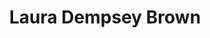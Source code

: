 ---
layout: layouts/profile.liquid
title: Laura Dempsey Brown
id: laurabrown25
prefix: 
first: Laura
middle: Dempsey
last: Brown
suffix: 
email: 
currentTitle: Corporate Board Director
currentOrg: Helios Technologies , Tevva Motors
bio: LAURA DEMPSEY BROWN<br /><br />BOARD DIRECTOR, SENIOR ADVISOR, FINANCIAL EXPERT<br /><br />RETIRED SENIOR VICE PRESIDENT<br /><br />Laura Dempsey Brown currently serves on the Board of Directors of Helios Technologies, a global industrial manufacturer of hydraulic and electronic components. She chairs the Audit committee and serves on the ESG committee. Laura also serves on the Board of Directors of Tevva Motors, an electric vehicle start-up based in London. She chairs the Audit and Remuneration (Compensation) Committees. She is also a Senior Advisor for Rose & Company, an investor relations consultancy firm as well as member of the advisory board of Shorehill Capital, a Chicago based private equity firm.<br /><br />Ms. Brown retired from Grainger in 2018. She was named Senior Vice President, Communications and Investor Relations in 2010. She was responsible for Grainger’s internal and external communications, public affairs, and investor relations teams. Prior to Investor Relations and Communications, Ms. Brown served as Vice President of Marketing, overseeing the company’s market and customer research and analysis, channel and segment marketing, customer branding, online marketing and marketing communications efforts. In addition, she led the strategy development and operational execution of Grainger’s multi-year market expansion initiative focused on the top 25 U.S. metro markets. In addition, Ms. Brown served as theVice President of Finance for Grainger’s field sales, operations, marketing and e-business functions. Ms. Brown joined Grainger in 2000 as Vice President, Internet Business Analysis and Supplier Management, for Grainger.com.<br /><br />Prior to joining Grainger, Ms. Brown was a Vice President at Alliant Foodservice and at Dietary Products at Baxter. She began her career at Baxter in 1985 focusing primarily on financial roles in the distribution and manufacturing businesses. She graduated from Indiana University with a bachelor’s degree in accounting and obtained designation as a Certified Public Accountant in 1985\\\.<br /><br />Ms. Brown is a member of NACD, The Chicago Network, The International Women’s Forum, The Economic Club of Chicago, and served on the Board of Make-A-Wish Illinois for six years including two years as Board Chair. She continues to serve on the Board Development Committee of Make A Wish. She is also a member of the Dean’s Council of the Kelley School of Business at Indiana University. She is a 2012 Fellow of the Leadership Greater Chicago program.
linkedin: https://www.linkedin.com/in/lauradbrownchicago/
tiktok: 
twitter: 
aboutme: 
insta: 
orgURL: 
snapchat: 
personalURL: 
smallHeadshotURL: assets/images/headshots/Brown-0044cropped_converted_scaled.avif
originalHeadshotURL: assets/images/headshots/Brown-0044cropped_converted_scaled.avif
tags-experience: 
    - ESG Experience
    - Finance
    - Global
    - Governance
    - PR / Public Relations
    - Private Companies
    - Public Companies
    - SEC Qualified Financial Expert
    - Accounting
    - B2B
    - ESG Experience
    - Finance
    - Global
    - Governance
    - Mergers & Acquisitions
    - Marketing
    - P&L&#58; $0-$500M
    - PR / Public Relations
    - Public Companies
    - SEC Qualified Financial Expert
tags-current-industries: 
    - Computer and Electronic Product Manufacturing
    - Electrical Equipment, Appliance, and Component Manufacturing
    - Machinery Manufacturing
    - Manufacturing
    - Transit and Ground Passenger Transportation
    - Transportation Equipment Manufacturing
    - Truck Transportation
tags-current-position: 
    - SVP / Senior Vice President
tags-past-industries: 
    - Food Services and Drinking Places
    - Health Care and Social Assistance
    - Hospitality/Food Services
    - Manufacturing
    - Marketing/Sales
    - Merchant Wholesalers, Durable Goods
    - Merchant Wholesalers, Nondurable Goods
    - Supply Chain/Distribution/Logistics
    - Transportation and Warehousing
    - Wholesale Trade
tags-past-position: 
tags-current-board-service: 
    - Corporate Private
    - Corporate Public
    - Nonprofit
tags-past-board-service: 
    - Nonprofit
boards-current-corporate-private: 
    - Tevva Motors, Audit Chair, Remuneration Chair, Risk Committee
boards-current-corporate-public: 
    - Helios Technologies, Audit Chair, ESG Committee, Nominating Committee
boards-current-nonprofit: 
    - IWF Chicago Forum, Chair Engagement Committee
boards-current-privateequity: 
boards-current-spac: 
boards-current-vc: 
boards-past-corporate-private: 
boards-past-corporate-public: 
boards-past-nonprofit: 
    - Make A Wish Illinois, Board Chair, Vice Chair and Treasurer
boards-past-privateequity: 
boards-past-spac: 
boards-past-vc: 
---